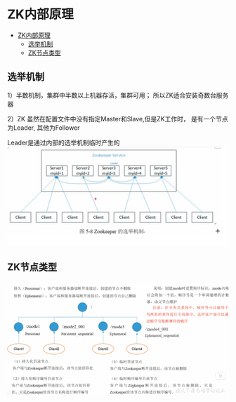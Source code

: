 # ZK内部原理

<!-- TOC -->

- [ZK内部原理](#zk%e5%86%85%e9%83%a8%e5%8e%9f%e7%90%86)
  - [选举机制](#%e9%80%89%e4%b8%be%e6%9c%ba%e5%88%b6)
  - [ZK节点类型](#zk%e8%8a%82%e7%82%b9%e7%b1%bb%e5%9e%8b)

<!-- /TOC -->
## 选举机制

1）半数机制，集群中半数以上机器存活，集群可用； 所以ZK适合安装奇数台服务器

2）ZK 虽然在配置文件中没有指定Master和Slave,但是ZK工作时， 是有一个节点为Leader, 其他为Follower

Leader是通过内部的选举机制临时产生的
![](https://raw.githubusercontent.com/Syncma/Figurebed/master/img/20200118214415.png)



## ZK节点类型

![](https://raw.githubusercontent.com/Syncma/Figurebed/master/img/zk-leixing.png)